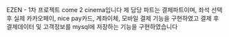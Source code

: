 EZEN - 1차 프로젝트 come 2 cinema입니다
제 담당 파트는 결제파트이며, 좌석 선택 후 실제 카카오페이, nice pay카드, 계좌이체, 모바일 결제 기능을 구현하였고
결제 후 결제데이터 및 고객정보를 mysql에 저장하는 기능을 구현하였습니다
